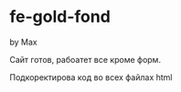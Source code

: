 # fe-gold-fond

by Max

Сайт готов, рабоатет все кроме форм.

Подкоректирова код во всех файлах html